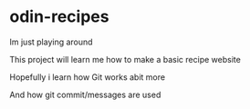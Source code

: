 # odin-recipes
Im just playing around

This project will learn me how to make a basic recipe website

Hopefully i learn how Git works abit more

And how git commit/messages are used